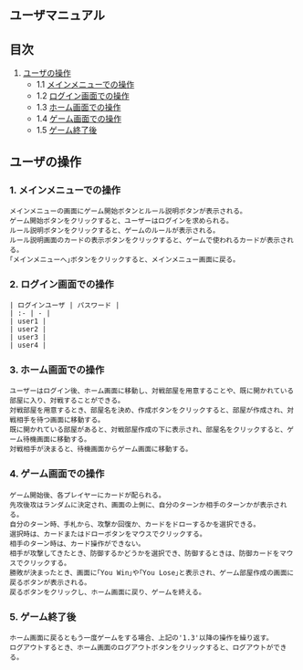 ## ユーザマニュアル

## 目次

1. [ユーザの操作](#ユーザの操作)
    - 1.1 [メインメニューでの操作](#1-メインメニューでの操作)
    - 1.2 [ログイン画面での操作](#2-ログイン画面での操作)
    - 1.3 [ホーム画面での操作](#3-ホーム画面での操作)
    - 1.4 [ゲーム画面での操作](#4-ゲーム画面での操作)
    - 1.5 [ゲーム終了後](#5-ゲーム終了後)

## ユーザの操作

### 1. メインメニューでの操作

    メインメニューの画面にゲーム開始ボタンとルール説明ボタンが表示される。
    ゲーム開始ボタンをクリックすると、ユーザーはログインを求められる。
    ルール説明ボタンをクリックすると、ゲームのルールが表示される。
    ルール説明画面のカードの表示ボタンをクリックすると、ゲームで使われるカードが表示される。
    ｢メインメニューへ｣ボタンをクリックすると、メインメニュー画面に戻る。

### 2. ログイン画面での操作

    | ログインユーザ | パスワード |
    | :- | - |
    | user1 |
    | user2 |
    | user3 |
    | user4 |


### 3. ホーム画面での操作

    ユーザーはログイン後、ホーム画面に移動し、対戦部屋を用意することや、既に開かれている部屋に入り、対戦することができる。
    対戦部屋を用意するとき、部屋名を決め、作成ボタンをクリックすると、部屋が作成され、対戦相手を待つ画面に移動する。
    既に開かれている部屋があると、対戦部屋作成の下に表示され、部屋名をクリックすると、ゲーム待機画面に移動する。
    対戦相手が決まると、待機画面からゲーム画面に移動する。

### 4. ゲーム画面での操作

    ゲーム開始後、各プレイヤーにカードが配られる。
    先攻後攻はランダムに決定され、画面の上側に、自分のターンか相手のターンかが表示される。
    自分のターン時、手札から、攻撃か回復か、カードをドローするかを選択できる。
    選択時は、カードまたはドローボタンをマウスでクリックする。
    相手のターン時は、カード操作ができない。
    相手が攻撃してきたとき、防御するかどうかを選択でき、防御するときは、防御カードをマウスでクリックする。
    勝敗が決まったとき、画面に｢You Win｣や｢You Lose｣と表示され、ゲーム部屋作成の画面に戻るボタンが表示される。
    戻るボタンをクリックし、ホーム画面に戻り、ゲームを終える。

### 5. ゲーム終了後

    ホーム画面に戻るともう一度ゲームをする場合、上記の'1.3'以降の操作を繰り返す。
    ログアウトするとき、ホーム画面のログアウトボタンをクリックすると、ログアウトができる。
